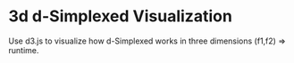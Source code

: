 # 3d d-Simplexed Visualization

Use d3.js to visualize how d-Simplexed works in three dimensions (f1,f2) => runtime. 
